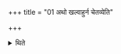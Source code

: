 +++
title = "01 अथो खल्वाहुर्न चेतव्येति"

+++

<details><summary>थिते</summary>

अथो खल्वाहुर्न चेतव्येति । रुद्रो वा एष यदग्निरित्युक्तम् १
</details>
